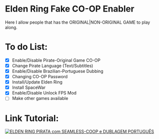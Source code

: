 # Elden Ring Fake CO-OP Enabler
Here I allow people that has the ORIGINAL|NON-ORIGINAL GAME to play along.
# To do List:
- [x] Enable/Disable Pirate-Original Game CO-OP
- [x] Change Pirate Language (Text/Subtitles)
- [x] Enable/Disable Brazilian-Portuguese Dubbing
- [x] Changing CO-OP Password
- [x] Install/Update Elden Ring
- [x] Install SpaceWar
- [x] Enable/Disable Unlock FPS Mod
- [ ] Make other games available

# Link Tutorial:
[![ELDEN RING PIRATA com SEAMLESS-COOP e DUBLAGEM PORTUGUÊS](https://img.youtube.com/vi/LlVf2nBiXhE/0.jpg)](https://www.youtube.com/watch?v=LlVf2nBiXhE)
